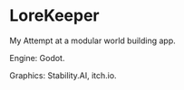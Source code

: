 # LoreKeeper
My Attempt at a modular world building app.

Engine: Godot.

Graphics: Stability.AI, itch.io. 
